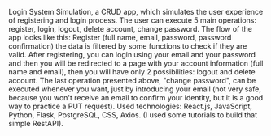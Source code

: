 Login System Simulation, a CRUD app, which simulates the user experience of registering and login process.
The user can execute 5 main operations: register, login, logout, delete account, change password.
The flow of the app looks like this: Register (full name, email, password, password confirmation) 
the data is filtered by some functions to check if they are valid. After registering, you can login using your email and your password and then you will 
be redirected to a page with your account information (full name and email), then you will have only 2 possibilities: logout and delete account.
The last operation presented above, "change password", can be executed whenever you want, just by introducing your email 
(not very safe, because you won't receive an email to confirm your identity, but it is a good way to practice a PUT request).
Used technologies: React.js, JavaScript, Python, Flask, PostgreSQL, CSS, Axios.
(I used some tutorials to build that simple RestAPI).
